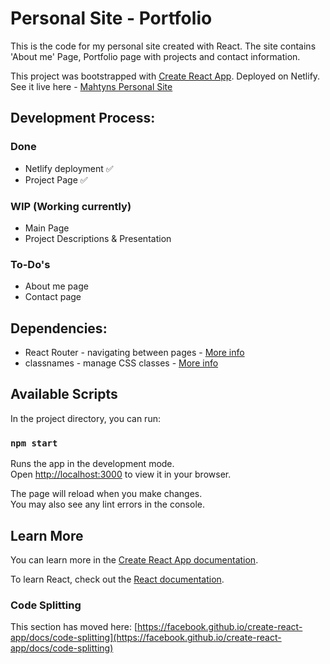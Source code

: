 # Personal Site - Portfolio

This is the code for my personal site created with React. The site contains 'About me' Page, Portfolio page with projects and contact information. 

This project was bootstrapped with [Create React App](https://github.com/facebook/create-react-app).
Deployed on Netlify. See it live here - [Mahtyns Personal Site](https://mahtyns-personalsite.netlify.app)

## Development Process:

### Done
 - Netlify deployment ✅
 - Project Page ✅
### WIP (Working currently)
 - Main Page 
 - Project Descriptions & Presentation
### To-Do's
  - About me page
  - Contact page

## Dependencies:
 - React Router - navigating between pages - [More info]("https://reactrouter.com")
 - classnames - manage CSS classes - [More info]("https://www.npmjs.com/package/classnames")


## Available Scripts

In the project directory, you can run:

### `npm start`

Runs the app in the development mode.\
Open [http://localhost:3000](http://localhost:3000) to view it in your browser.

The page will reload when you make changes.\
You may also see any lint errors in the console.


## Learn More

You can learn more in the [Create React App documentation](https://facebook.github.io/create-react-app/docs/getting-started).

To learn React, check out the [React documentation](https://reactjs.org/).

### Code Splitting

This section has moved here: [https://facebook.github.io/create-react-app/docs/code-splitting](https://facebook.github.io/create-react-app/docs/code-splitting)

